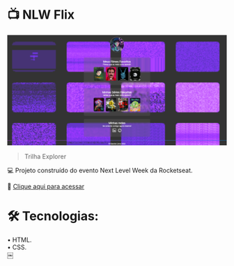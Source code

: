 # 📺 NLW Flix

![preview.png](./github/preview.png)


>Trilha Explorer

 💻 Projeto construído do evento Next Level Week da Rocketseat.

🔗 [Clique aqui para acessar](https://iamsandralima.github.io/nlw-flix)
# 🛠  Tecnologias:

• HTML.<br>
• CSS.<br>
￼
